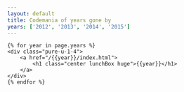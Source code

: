 ```yaml
---
layout: default
title: Codemania of years gone by
years: ['2012', '2013', '2014', '2015']
---
```



<div class="pure-g">

	{% for year in page.years %}
	<div class="pure-u-1-4">
		<a href="/{{year}}/index.html">
			<h1 class="center lunchBox huge">{{year}}</h1>
		</a>
	</div>
	{% endfor %}

</div>